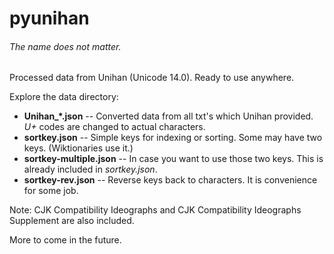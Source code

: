 # pyunihan
###### The name does not matter.

Processed data from Unihan (Unicode 14.0). Ready to use anywhere.

Explore the data directory:
* **Unihan_*.json** -- Converted data from all txt's which Unihan provided. *U+* codes are changed to actual characters.
* **sortkey.json** -- Simple keys for indexing or sorting. Some may have two keys. (Wiktionaries use it.)
* **sortkey-multiple.json** -- In case you want to use those two keys. This is already included in *sortkey.json*.
* **sortkey-rev.json** -- Reverse keys back to characters. It is convenience for some job.

Note: CJK Compatibility Ideographs and CJK Compatibility Ideographs Supplement are also included.

More to come in the future.
